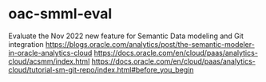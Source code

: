 # oac-smml-eval
Evaluate the Nov 2022 new feature for Semantic Data modeling and Git integration https://blogs.oracle.com/analytics/post/the-semantic-modeler-in-oracle-analytics-cloud https://docs.oracle.com/en/cloud/paas/analytics-cloud/acsmm/index.html
https://docs.oracle.com/en/cloud/paas/analytics-cloud/tutorial-sm-git-repo/index.html#before_you_begin
